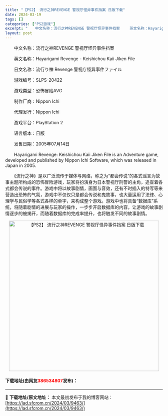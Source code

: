 ```yaml
---
title: "【PS2】 流行之神REVENGE 警视厅怪异事件挡案 日版下载"
date: 2024-03-19
tags: []
categories: ["PS2游戏"]
excerpt: "　　中文名称：流行之神REVENGE 警视厅怪异事件挡案 　　英文名称：Hayarigami Revenge - Keishichou Kaii Jiken File 　　日文名称：流行り神 Revenge 警视庁怪异事件ファイル 　　游戏编号：SLPS-20422 　　游戏类型：恐怖冒险AVG 　&hellip;"
layout: post
---
```


 <p>　　中文名称：流行之神REVENGE 警视厅怪异事件挡案</p> <p>　　英文名称：Hayarigami Revenge - Keishichou Kaii Jiken File</p> <p>　　日文名称：流行り神 Revenge 警视庁怪异事件ファイル</p> <p>　　游戏编号：SLPS-20422</p> <p>　　游戏类型：恐怖冒险AVG</p> <p>　　制作厂商：Nippon Ichi</p> <p>　　代理发行：Nippon Ichi</p> <p>　　游戏平台：PlayStation 2</p> <p>　　语言版本：日版</p> <p>　　发售日期：2005年07月14日</p> <p>　　Hayarigami Revenge: Keishichou Kaii Jiken File is an Adventure game, developed and published by Nippon Ichi Software, which was released in Japan in 2005.</p> <p>　　《流行之神》是以广泛流传于媒体与网络，称之为&ldquo;都会传说&rdquo;的各式谣言为故事主题所构成的恐怖冒险游戏，玩家将扮演身为日本警视厅刑警的主角，追查着各式都会传说的事件。游戏中将以故事剧情，画面与音效，还有不时插入的特写等来营造出恐怖的气氛，游戏中不仅仅只是都会传说和鬼故事，也大量运用了法律、心理学与民俗学等各式各样的单字，来构成整个游戏。游戏中也将具备&ldquo;数据库&rdquo;系统，将随着剧情的进展与玩家的操作，一步步开启数据库的内容，让游戏的故事剧情逐步的被揭开，而随着数据库的完成率提升，也将触发不同的故事剧情。</p> <p align="center"><img align="" border="0" src="https://lad.sfcrom.cn/wp-content/uploads/2024/03/20240319_65f997b92aabd.jpg" width="480" alt="【PS2】 流行之神REVENGE 警视厅怪异事件挡案 日版下载" /></p> <p><h4>下载地址(由网友<font color="red">386534807</font>发布)：</h4></p> 

---
📖 **下载地址/原文地址：** 本文最初发布于我的博客网站：[https://lad.sfcrom.cn/2024/03/9463/](https://lad.sfcrom.cn/2024/03/9463/)
